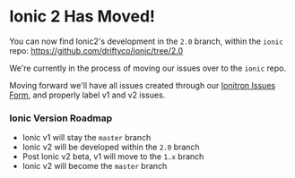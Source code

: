 # Ionic 2 Has Moved!

You can now find Ionic2's development in the `2.0` branch, within the `ionic` repo: https://github.com/driftyco/ionic/tree/2.0

We're currently in the process of moving our issues over to the `ionic` repo.

Moving forward we'll have all issues created through our [Ionitron Issues Form](http://ionicframework.com/submit-issue/), and properly label v1 and v2 issues.

### Ionic Version Roadmap

- Ionic v1 will stay the `master` branch
- Ionic v2 will be developed within the `2.0` branch
- Post Ionic v2 beta, v1 will move to the `1.x` branch
- Ionic v2 will become the `master` branch

